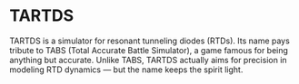 # TARTDS
TARTDS is a simulator for resonant tunneling diodes (RTDs). Its name pays tribute to TABS (Total Accurate Battle Simulator), a game famous for being anything but accurate. Unlike TABS, TARTDS actually aims for precision in modeling RTD dynamics — but the name keeps the spirit light.
